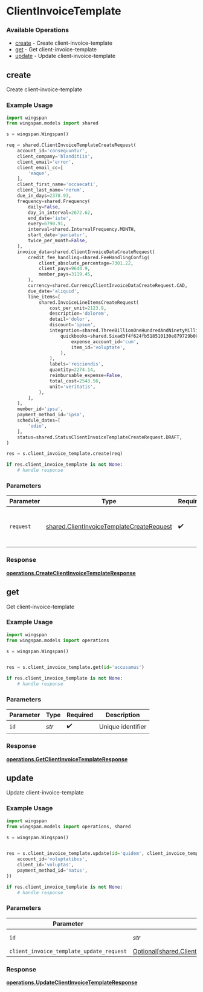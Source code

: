 # ClientInvoiceTemplate

### Available Operations

* [create](#create) - Create client-invoice-template
* [get](#get) - Get client-invoice-template
* [update](#update) - Update client-invoice-template

## create

Create client-invoice-template

### Example Usage

```python
import wingspan
from wingspan.models import shared

s = wingspan.Wingspan()

req = shared.ClientInvoiceTemplateCreateRequest(
    account_id='consequuntur',
    client_company='blanditiis',
    client_email='error',
    client_email_cc=[
        'eaque',
    ],
    client_first_name='occaecati',
    client_last_name='rerum',
    due_in_days=2378.93,
    frequency=shared.Frequency(
        daily=False,
        day_in_interval=2672.62,
        end_date='iste',
        every=6790.91,
        interval=shared.IntervalFrequency.MONTH,
        start_date='pariatur',
        twice_per_month=False,
    ),
    invoice_data=shared.ClientInvoiceDataCreateRequest(
        credit_fee_handling=shared.FeeHandlingConfig(
            client_absolute_percentage=7301.22,
            client_pays=9644.9,
            member_pays=3119.45,
        ),
        currency=shared.CurrencyClientInvoiceDataCreateRequest.CAD,
        due_date='aliquid',
        line_items=[
            shared.InvoiceLineItemsCreateRequest(
                cost_per_unit=2123.9,
                description='dolorem',
                detail='dolor',
                discount='ipsum',
                integration=shared.ThreeBillionOneHundredAndNinetyMillionSixHundredAndEightyFiveThousandEightHundredAndThirtyTwoa4970525ea5b0803efff0b36a0202062e1fd8a0bc187acbe156461(
                    quickbooks=shared.Sixad3f4f624fb518510130e879729b00ed8c237d1cebc5477abf34ac340a6424d(
                        expense_account_id='cum',
                        item_id='voluptate',
                    ),
                ),
                labels='reiciendis',
                quantity=2274.14,
                reimbursable_expense=False,
                total_cost=2543.56,
                unit='veritatis',
            ),
        ],
    ),
    member_id='ipsa',
    payment_method_id='ipsa',
    schedule_dates=[
        'odio',
    ],
    status=shared.StatusClientInvoiceTemplateCreateRequest.DRAFT,
)

res = s.client_invoice_template.create(req)

if res.client_invoice_template is not None:
    # handle response
```

### Parameters

| Parameter                                                                                              | Type                                                                                                   | Required                                                                                               | Description                                                                                            |
| ------------------------------------------------------------------------------------------------------ | ------------------------------------------------------------------------------------------------------ | ------------------------------------------------------------------------------------------------------ | ------------------------------------------------------------------------------------------------------ |
| `request`                                                                                              | [shared.ClientInvoiceTemplateCreateRequest](../../models/shared/clientinvoicetemplatecreaterequest.md) | :heavy_check_mark:                                                                                     | The request object to use for the request.                                                             |


### Response

**[operations.CreateClientInvoiceTemplateResponse](../../models/operations/createclientinvoicetemplateresponse.md)**


## get

Get client-invoice-template

### Example Usage

```python
import wingspan
from wingspan.models import operations

s = wingspan.Wingspan()


res = s.client_invoice_template.get(id='accusamus')

if res.client_invoice_template is not None:
    # handle response
```

### Parameters

| Parameter          | Type               | Required           | Description        |
| ------------------ | ------------------ | ------------------ | ------------------ |
| `id`               | *str*              | :heavy_check_mark: | Unique identifier  |


### Response

**[operations.GetClientInvoiceTemplateResponse](../../models/operations/getclientinvoicetemplateresponse.md)**


## update

Update client-invoice-template

### Example Usage

```python
import wingspan
from wingspan.models import operations, shared

s = wingspan.Wingspan()


res = s.client_invoice_template.update(id='quidem', client_invoice_template_update_request=shared.ClientInvoiceTemplateUpdateRequest(
    account_id='voluptatibus',
    client_id='voluptas',
    payment_method_id='natus',
))

if res.client_invoice_template is not None:
    # handle response
```

### Parameters

| Parameter                                                                                                        | Type                                                                                                             | Required                                                                                                         | Description                                                                                                      |
| ---------------------------------------------------------------------------------------------------------------- | ---------------------------------------------------------------------------------------------------------------- | ---------------------------------------------------------------------------------------------------------------- | ---------------------------------------------------------------------------------------------------------------- |
| `id`                                                                                                             | *str*                                                                                                            | :heavy_check_mark:                                                                                               | Unique identifier                                                                                                |
| `client_invoice_template_update_request`                                                                         | [Optional[shared.ClientInvoiceTemplateUpdateRequest]](../../models/shared/clientinvoicetemplateupdaterequest.md) | :heavy_minus_sign:                                                                                               | N/A                                                                                                              |


### Response

**[operations.UpdateClientInvoiceTemplateResponse](../../models/operations/updateclientinvoicetemplateresponse.md)**

